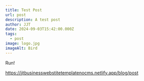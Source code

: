 ```yaml
---
title: Test Post
url: post
description: A test post
author: JJT
date: 2024-09-03T15:42:00.000Z
tags:
  - post
image: logo.jpg
imageAlt: Bird
---
```

Run!


https://jjtbusinesswebstitetemplatenocms.netlify.app/blog/post